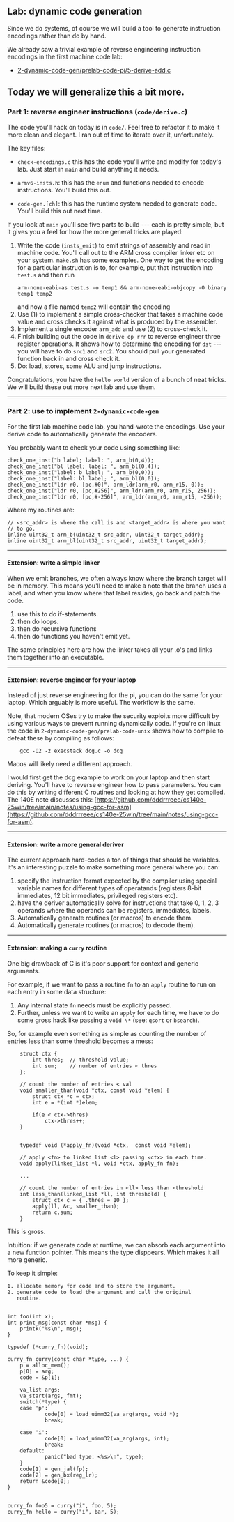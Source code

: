 ## Lab: dynamic code generation

Since we do systems, of course we will build a tool to generate
instruction encodings rather than do by hand.

We already saw a trivial example of reverse engineering instruction
encodings in the first machine code
lab:
  - [2-dynamic-code-gen/prelab-code-pi/5-derive-add.c](2-dynamic-code-gen/prelab-code-pi/5-derive-add.c)

Today we will generalize this a bit more.
----------------------------------------------------------------------------
### Part 1: reverse engineer instructions (`code/derive.c`)

The code you'll hack on today is in `code/`.  Feel free to refactor it
to make it more clean and elegant.    I ran out of time to iterate over
it, unfortunately.

The key files:
  - `check-encodings.c` this has the code you'll write and modify
    for today's lab.  Just start in `main` and build anything it
    needs.

  - `armv6-insts.h`: this has the `enum` and functions needed to encode
    instructions.  You'll build this out.

  - `code-gen.[ch]`: this has the runtime system needed to generate code.
    You'll build this out next time.

If you look at `main` you'll see five parts to build --- each is pretty
simple, but it gives you a feel for how the more general tricks are played:

  1. Write the code (`insts_emit`) to emit strings of assembly 
     and read in machine code.  You'll call out to the ARM cross compiler
     linker etc on your system.  `make.sh` has some examples. One way to get
     the encoding for a particular instruction is to, for example, put that
     instruction into `test.s` and then run
     ```
     arm-none-eabi-as test.s -o temp1 && arm-none-eabi-objcopy -O binary temp1 temp2
     ```
     and now a file named `temp2` will contain the encoding
  2. Use (1) to implement a simple cross-checker that takes a
     machine code value and cross checks it against what is produced
     by the assembler.
  3. Implement a single encoder `arm_add` and use (2) to cross-check it.
  4. Finish building out the code in `derive_op_rrr` to reverse engineer
     three register operations.  It shows how to determine the encoding 
     for `dst` --- you will have to do `src1` and `src2`.  You should
     pull your generated function back in and cross check it.
  5. Do: load, stores, some ALU and jump instructions.

Congratulations, you have the `hello world` version of a bunch of neat
tricks.  We will build these out more next lab and use them.

----------------------------------------------------------------------------
### Part 2: use to implement `2-dynamic-code-gen`

For the first lab machine code lab, you hand-wrote the encodings.
Use your derive code to automatically generate the encoders.

You probably want to check your code using something like:

    check_one_inst("b label; label: ", arm_b(0,4));
    check_one_inst("bl label; label: ", arm_bl(0,4));
    check_one_inst("label: b label; ", arm_b(0,0));
    check_one_inst("label: bl label; ", arm_bl(0,0));
    check_one_inst("ldr r0, [pc,#0]", arm_ldr(arm_r0, arm_r15, 0));
    check_one_inst("ldr r0, [pc,#256]", arm_ldr(arm_r0, arm_r15, 256));
    check_one_inst("ldr r0, [pc,#-256]", arm_ldr(arm_r0, arm_r15, -256));

Where my routines are:

    // <src_addr> is where the call is and <target_addr> is where you want
    // to go.
    inline uint32_t arm_b(uint32_t src_addr, uint32_t target_addr);
    inline uint32_t arm_bl(uint32_t src_addr, uint32_t target_addr);
----------------------------------------------------------------------------
#### Extension: write a simple linker

When we emit branches, we often always know where the branch target will
be in memory.  This means you'll need to make a note that the branch
uses a label, and when you know where that label resides, go back
and patch the code.

  1. use this to do if-statements.
  2. then do loops.
  3. then do recursive functions
  4. then do functions you haven't emit yet.

The same principles here are how the linker takes all your .o's and 
links them together into an executable.

----------------------------------------------------------------------------
#### Extension: reverse engineer for your laptop

Instead of just reverse engineering for the pi, you can do the same for
your laptop.  Which arguably is more useful.  The workflow is the same.

Note, that modern OSes try to make the security exploits more difficult
by  using various ways to prevent running dynamically code.  If you're
on linux the code in `2-dynamic-code-gen/prelab-code-unix` shows
how to compile to defeat these by compiling as follows:

	    gcc -O2 -z execstack dcg.c -o dcg

Macos will likely need a different
approach.

I would first get the dcg example to work on your laptop and then start
deriving.  You'll have to reverse engineer how to pass parameters.  You
can do this by writing different C routines and looking at how they
get compiled.  The 140E note discusses this:
[https://github.com/dddrrreee/cs140e-25win/tree/main/notes/using-gcc-for-asm](https://github.com/dddrrreee/cs140e-25win/tree/main/notes/using-gcc-for-asm).

----------------------------------------------------------------------------
#### Extension: write a more general deriver

The current approach hard-codes a ton of things that should be variables.
It's an interesting puzzle to make something more general where
you can:
  1. specify the instruction format expected by the compiler using
     special variable names for different types of operatands (registers
     8-bit immediates, 12 bit immediates, privileged registers etc).
  2. have the deriver automatically solve for instructions that
     take 0, 1, 2, 3 operands where the operands can be registers,
     immediates,  labels.
  3. Automatically generate routines (or macros) to encode them.
  4. Automatically generate routines (or macros) to decode them).




----------------------------------------------------------------------------
#### Extension: making a `curry` routine

One big drawback of C is it's poor support for context and generic arguments.

For example, if we want to pass a routine `fn` to an `apply` routine to 
run on each entry in some data structure:
  1. Any internal state `fn` needs must be explicitly passed.  
  2. Further, unless we want to write an `apply` for each time, we have
     to do some gross hack like passing a `void \*` (see: `qsort` or
     `bsearch`).

So, for example even something as simple as counting the number of
entries less than some threshold becomes a mess:

        struct ctx {
            int thres;  // threshold value;
            int sum;    // number of entries < thres
        };

        // count the number of entries < val
        void smaller_than(void *ctx, const void *elem) {
            struct ctx *c = ctx;
            int e = *(int *)elem;

            if(e < ctx->thres)
                ctx->thres++;
        }


        typedef void (*apply_fn)(void *ctx,  const void *elem);

        // apply <fn> to linked list <l> passing <ctx> in each time.
        void apply(linked_list *l, void *ctx, apply_fn fn);

        ...

        // count the number of entries in <ll> less than <threshold
        int less_than(linked_list *ll, int threshold) {
            struct ctx c = { .thres = 10 };
            apply(ll, &c, smaller_than);
            return c.sum;
        }
        

This is gross.

Intuition: if we generate code at runtime, we can absorb each argument
into a new function pointer.  This means the type disppears.  Which 
makes it all more generic.


To keep it simple:

    1. allocate memory for code and to store the argument.
    2. generate code to load the argument and call the original
       routine.


    int foo(int x);
    int print_msg(const char *msg) {
        printk("%s\n", msg);
    }

    typedef (*curry_fn)(void);

    curry_fn curry(const char *type, ...) {
        p = alloc_mem();
        p[0] = arg;
        code = &p[1];

        va_list args;
        va_start(args, fmt);
        switch(*type) {
        case 'p':
                code[0] = load_uimm32(va_arg(args, void *);
                break;

        case 'i':
                code[0] = load_uimm32(va_arg(args, int);
                break;
        default:
                panic("bad type: <%s>\n", type);
        }
        code[1] = gen_jal(fp);
        code[2] = gen_bx(reg_lr);
        return &code[0];
    }


    curry_fn foo5 = curry("i", foo, 5);
    curry_fn hello = curry("i", bar, 5);
